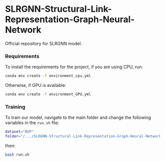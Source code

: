 # SLRGNN-Structural-Link-Representation-Graph-Neural-Network

Official repository for SLRGNN model.

### Requirements

To install the requirements for the project, if you are using CPU, run:
```bash
conda env create -f environment_cpu.yml
```
Otherwise, if GPU is available:
```bash
conda env create -f environment_GPU.yml
```
### Training

To train our model, navigate to the main folder and change the following variables in the `run.sh` file:

```sh
dataset="BUP"
folder="/.../SLRGNN-Structural-Link-Representation-Graph-Neural-Network/data/"
```

then:
```bash
bash run.sh
```